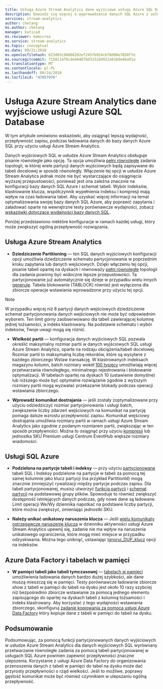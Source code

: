 ```yaml
---
title: Usługa Azure Stream Analytics dane wyjściowe usługi Azure SQL Database
description: Dowiedz się więcej o wyprowadzanie danych SQL Azure z usługi Azure Stream Analytics i osiągnięcia wyższej przepływności zapisu.
services: stream-analytics
author: chetang
ms.author: chetang
manager: katicad
ms.reviewer: mamccrea
ms.service: stream-analytics
ms.topic: conceptual
ms.date: 09/21/2018
ms.openlocfilehash: 623d03c96866392ef245fb924cbf6600e7850ffe
ms.sourcegitcommit: 715813af8cde40407bd3332dd922a918de46a91a
ms.translationtype: MT
ms.contentlocale: pl-PL
ms.lasthandoff: 09/24/2018
ms.locfileid: "47057976"
---
```

# <a name="azure-stream-analytics-output-to-azure-sql-database"></a>Usługa Azure Stream Analytics dane wyjściowe usługi Azure SQL Database

W tym artykule omówiono wskazówki, aby osiągnąć lepszą wydajność, przepływność zapisu, podczas ładowania danych do bazy danych Azure SQL przy użyciu usługi Azure Stream Analytics.

Danych wyjściowych SQL w usłudze Azure Stream Analytics obsługuje pisanie równolegle jako opcję. Ta opcja umożliwia [pełni równoległe](https://docs.microsoft.com/azure/stream-analytics/stream-analytics-parallelization#embarrassingly-parallel-jobs) zadania topologii, w której wiele partycji danych wyjściowych będą zapisywane do tabeli docelowej w sposób równoległy. Włączenie tej opcji w usłudze Azure Stream Analytics jednak może nie być wystarczające do osiągnięcia wyższej przepustowości, ponieważ jest ona zależna znacznie na konfiguracji bazy danych SQL Azure i schemat tabeli. Wybór indeksów, klastrowanie klucza, współczynnik wypełnienia indeksu i kompresji mają wpływ na czas ładowania tabel. Aby uzyskać więcej informacji na temat optymalizowania swojej bazy danych SQL Azure, aby poprawić zapytania i załadować oparte na wewnętrzne testy porównawcze wydajności, zobacz [wskazówki dotyczące wydajności bazy danych SQL](https://docs.microsoft.com/azure/sql-database/sql-database-performance-guidance).

Poniżej przedstawiono niektóre konfiguracje w ramach każdej usługi, który może zwiększyć ogólną przepływność rozwiązania.

## <a name="azure-stream-analytics"></a>Usługa Azure Stream Analytics

- **Dziedziczenie Partitioning** — ten SQL danych wyjściowych konfiguracji opcji umożliwia dziedziczenie schematu partycjonowania w poprzednim kroku zapytania lub danych wejściowych. Dzięki włączeniu tej opcji, pisanie tabeli opartej na dyskach i równoważy [pełni równoległe](https://docs.microsoft.com/azure/stream-analytics/stream-analytics-parallelization#embarrassingly-parallel-jobs) topologii dla zadania powinny być widoczne lepsze przepustowości. Ta partycjonowanie już automatycznie się dzieje w przypadku wielu innych [generuje](https://docs.microsoft.com/azure/stream-analytics/stream-analytics-parallelization#partitions-in-sources-and-sinks). Tabela blokowanie (TABLOCK) również jest wyłączona dla zbiorcze operacje wstawiania wprowadzone przy użyciu tej opcji.

> [!NOTE] 
> W przypadku więcej niż 8 partycji danych wejściowych dziedziczenie schemat partycjonowania danych wejściowych nie może być odpowiednim wyborem. Ten limit górny zaobserwowano dla tabeli zawierającej kolumnę jednej tożsamości, a indeks klastrowany. Na podstawie schematu i wybór indeksów, Twoje uwagi mogą się różnić.

- **Wielkość partii** — konfiguracja danych wyjściowych SQL pozwala określić maksymalny rozmiar partii w danych wyjściowych SQL usługi Azure Stream Analytics, oparte na rodzaju obciążenia/tabeli docelowej. Rozmiar partii to maksymalną liczbę rekordów, które są wysyłane z każdego zbiorczego Wstaw transakcję. W klastrowanych indeksach magazynu kolumn, batch rozmiary wokół [100 tysięcy](https://docs.microsoft.com/sql/relational-databases/indexes/columnstore-indexes-data-loading-guidance) umożliwiają więcej przetwarzania równoległego, minimalnego rejestrowania i blokowanie optymalizacji. W tabelach opartej na dyskach 10 (ustawienie domyślne) lub niższego może być optymalne rozwiązanie zgodnie z wyższym rozmiary partii mogą wyzwalać przekazanie blokady podczas operacji wstawiania zbiorczego.

- **Wprowadź komunikat dostrajania** — jeśli zostały zoptymalizowane przy użyciu odziedziczyć rozmiar partycjonowania i usługi batch, zwiększenie liczby zdarzeń wejściowych na komunikat na partycję pomaga dalsze wzrostu przepływność zapisu. Komunikat wejściowy dostrajania umożliwia rozmiary partii w ramach usługi Azure Stream Analytics jako zgodnie z podanym rozmiarem partii, zwiększając w ten sposób przepływności. Można to osiągnąć przy użyciu [kompresji](https://docs.microsoft.com/azure/stream-analytics/stream-analytics-define-inputs) lub jednostka SKU Premium usługi Centrum EventHub większe rozmiary wiadomości.

## <a name="sql-azure"></a>Usługi SQL Azure

- **Podzielona na partycje tabeli i indeksy** — przy użyciu [partycjonowane](https://docs.microsoft.com/sql/relational-databases/partitions/partitioned-tables-and-indexes?view=sql-server-2017) tabeli SQL i Indeksy podzielone na partycje w tabeli za pomocą tej samej kolumnie jako klucz partycji (na przykład PartitionId) mogą znacznie zmniejszyć rywalizacji między partycje podczas zapisu. Dla tabeli partycjonowanej, musisz utworzyć [funkcja partycji](https://docs.microsoft.com/sql/t-sql/statements/create-partition-function-transact-sql?view=sql-server-2017) i [schemat partycji](https://docs.microsoft.com/sql/t-sql/statements/create-partition-scheme-transact-sql?view=sql-server-2017) na podstawowej grupy plików. Spowoduje to również zwiększyć dostępność istniejących danych podczas, gdy nowe dane są ładowane. Limit operacji We/Wy dziennika napotkać na podstawie liczby partycji, które można zwiększyć, zmieniając jednostki SKU.

- **Należy unikać unikatowy naruszenia klucza** — Jeśli [wielu komunikaty ostrzegawcze naruszenie klucza](https://docs.microsoft.com/azure/stream-analytics/stream-analytics-common-troubleshooting-issues#handle-duplicate-records-in-azure-sql-database-output) w dzienniku aktywności usługi Azure Stream Analytics upewnij się, zadanie nie ma wpływ na naruszenia unikatowego ograniczenia, które mogą mieć miejsce w przypadku odzyskiwania. Można tego uniknąć, ustawiając [Ignoruj\_DUP\_klucz](https://docs.microsoft.com/azure/stream-analytics/stream-analytics-common-troubleshooting-issues#handle-duplicate-records-in-azure-sql-database-output) opcji na indeksów.

## <a name="azure-data-factory-and-in-memory-tables"></a>Azure Data Factory i tabelach w pamięci

- **W pamięci tabeli jako tabeli tymczasowej** — [tabelach w pamięci](https://docs.microsoft.com/sql/relational-databases/in-memory-oltp/in-memory-oltp-in-memory-optimization) umożliwienia ładowania danych bardzo dużej szybkości, ale dane muszą mieszczą się w pamięci. Testy porównawcze ładowanie zbiorcze show z tabeli w pamięci do tabeli na dysku jest około 10 razy szybciej niż bezpośrednio zbiorcze wstawianie za pomocą jednego elementu zapisującego do opartej na dyskach tabeli z kolumną tożsamości i indeks klastrowany. Aby korzystać z tego wydajności wstawiania zbiorczego, skonfiguruj [zadanie kopiowania za pomocą usługi Azure Data Factory](https://docs.microsoft.com/azure/data-factory/connector-azure-sql-database) który kopiuje dane z tabeli w pamięci do tabeli na dysku.

## <a name="summary"></a>Podsumowanie

Podsumowując, za pomocą funkcji partycjonowanych danych wyjściowych w usłudze Azure Stream Analytics dla danych wyjściowych SQL wyrównany przetwarzanie równoległe zadania za pomocą tabeli partycjonowanej w usługach SQL Azure powinien zapewnić przepływności znaczne ulepszenia. Korzystanie z usługi Azure Data Factory do organizowania przenoszenia danych z tabeli w pamięci do tabel na dysku może dać przyrosty przepływności o rząd wielkości. Jeśli to możliwe, poprawy gęstość komunikat może być również czynnikiem w ulepszaniu ogólną przepływność.
